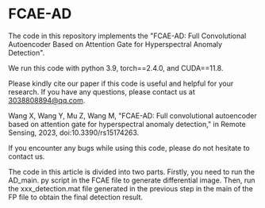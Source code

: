# FCAE-AD
The code in this repository implements the "FCAE-AD: Full Convolutional Autoencoder Based on Attention Gate for Hyperspectral Anomaly Detection".

We run this code with python 3.9, torch==2.4.0, and CUDA==11.8.

Please kindly cite our paper if this code is useful and helpful for your research. If you have any questions, please contact us at 3038808894@qq.com.

Wang X, Wang Y, Mu Z, Wang M, "FCAE-AD: Full convolutional autoencoder based on attention gate for hyperspectral anomaly detection," in Remote Sensing, 2023, doi:10.3390/rs15174263.

If you encounter any bugs while using this code, please do not hesitate to contact us.

The code in this article is divided into two parts. Firstly, you need to run the AD_main. py script in the FCAE file to generate differential image. Then, run the xxx_detection.mat file generated in the previous step in the main of the FP file to obtain the final detection result.
